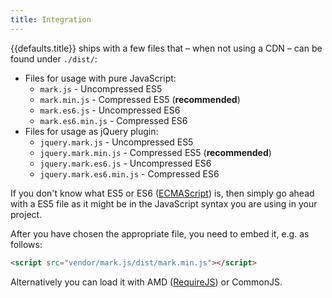 ```yaml
---
title: Integration
---
```


{{defaults.title}} ships with a few files that – when not using a CDN – can be
found under `./dist/`:

- Files for usage with pure JavaScript:
  - `mark.js` - Uncompressed ES5
  - `mark.min.js` - Compressed ES5 (__recommended__)
  - `mark.es6.js` - Uncompressed ES6
  - `mark.es6.min.js` - Compressed ES6
- Files for usage as jQuery plugin:
  - `jquery.mark.js` - Uncompressed ES5
  - `jquery.mark.min.js` - Compressed ES5 (__recommended__)
  - `jquery.mark.es6.js` - Uncompressed ES6
  - `jquery.mark.es6.min.js` - Compressed ES6

If you don't know what ES5 or ES6 ([ECMAScript][ecmascript]) is, then simply go
ahead with a ES5 file as it might be in the JavaScript syntax you are using in
your project.

After you have chosen the appropriate file, you need to embed it, e.g. as
follows:

```html
<script src="vendor/mark.js/dist/mark.min.js"></script>
```

Alternatively you can load it with AMD ([RequireJS][requirejs]) or CommonJS.

[ecmascript]: https://en.wikipedia.org/wiki/ECMAScript/
[requirejs]: http://requirejs.org/
